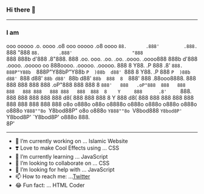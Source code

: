 ### Hi there 👋

_________________________________________________________________________________________________________________________________________________________________________
### I am


ooo        ooooo          .o.       oooo                                          .o8     ooo        ooooo                       .o8                           oooo 
`88.       .888'         .888.      `888                                         "888     `88.       .888'                      "888                           `888 
 888b     d'888         .8"888.      888 .oo.   ooo. .oo.  .oo.    .oooo.    .oooo888      888b     d'888   .oooo.    .ooooo oo  888oooo.   .ooooo.   .ooooo.   888 
 8 Y88. .P  888        .8' `888.     888P"Y88b  `888P"Y88bP"Y88b  `P  )88b  d88' `888      8 Y88. .P  888  `P  )88b  d88' `888   d88' `88b d88' `88b d88' `88b  888 
 8  `888'   888       .88ooo8888.    888   888   888   888   888   .oP"888  888   888      8  `888'   888   .oP"888  888   888   888   888 888   888 888   888  888 
 8    Y     888      .8'     `888.   888   888   888   888   888  d8(  888  888   888      8    Y     888  d8(  888  888   888   888   888 888   888 888   888  888 
o8o        o888o    o88o     o8888o o888o o888o o888o o888o o888o `Y888""8o `Y8bod88P"    o8o        o888o `Y888""8o `V8bod888   `Y8bod8P' `Y8bod8P' `Y8bod8P' o888o
                                                                                                                           888.                                     
                                                                                                                           8P'                                      
     


_________________________________________________________________________________________________________________________________________________________________________

- 🔭 I’m currently working on ... Islamic Website
- ❣️ Love to make Cool Effects using ... CSS
- 🌱 I’m currently learning ... JavaScript
- 👯 I’m looking to collaborate on ... CSS
- 🤔 I’m looking for help with ... JavaScript
- 📫 How to reach me: ...[Twitter](https://twitter.com/MAhmad_787)
- 😂 Fun fact: ... HTML Coder
